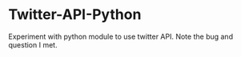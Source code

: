 # Twitter-API-Python
Experiment with python module to use twitter API. Note the bug and question I met.
